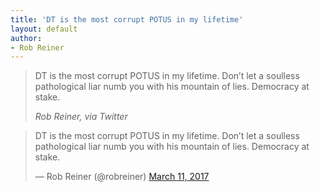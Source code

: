 ```yaml
---
title: 'DT is the most corrupt POTUS in my lifetime'
layout: default
author:
- Rob Reiner
---
```


> DT is the most corrupt POTUS in my lifetime. Don’t let a soulless pathological liar numb you with his mountain of lies. Democracy at stake.
>
> <cite>Rob Reiner, via Twitter</cite>

<blockquote class="twitter-tweet"><p lang="en" dir="ltr">DT is the most corrupt POTUS in my lifetime. Don’t let a soulless pathological liar numb you with his mountain of lies. Democracy at stake.</p>&mdash; Rob Reiner (@robreiner) <a href="https://twitter.com/robreiner/status/840376454391115776?ref_src=twsrc%5Etfw">March 11, 2017</a></blockquote> <script async src="https://platform.twitter.com/widgets.js" charset="utf-8"></script>
